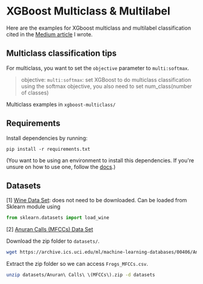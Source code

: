 # XGBoost Multiclass & Multilabel

Here are the examples for XGboost multiclass and multilabel classification cited in the [Medium article](https://medium.com/@gabrielziegler3/multiclass-multilabel-classification-with-xgboost-66195e4d9f2d) I wrote.

## Multiclass classification tips

For multiclass, you want to set the `objective` parameter to `multi:softmax`.

> objective: `multi:softmax`: set XGBoost to do multiclass classification using the softmax objective, you also need to set num_class(number of classes)

Multiclass examples in `xgboost-multiclass/`

## Requirements

Install dependencies by running:

`pip install -r requirements.txt`

(You want to be using an environment to install this dependencies. If you're unsure on how to use one, follow the [docs](https://docs.python-guide.org/dev/virtualenvs/).)

## Datasets

[1] [Wine Data Set](https://scikit-learn.org/stable/modules/generated/sklearn.datasets.load_wine.html): does not need to be downloaded. Can be loaded from Sklearn module using

```Python 
from sklearn.datasets import load_wine
```

[2] [Anuran Calls (MFCCs) Data Set](https://archive.ics.uci.edu/ml/datasets/Anuran+Calls+%28MFCCs%29)

Download the zip folder to `datasets/`.

```bash
wget https://archive.ics.uci.edu/ml/machine-learning-databases/00406/Anuran%20Calls%20\(MFCCs\).zip -P datasets
```

Extract the zip folder so we can access `Frogs_MFCCs.csv`.

```bash
unzip datasets/Anuran\ Calls\ \(MFCCs\).zip -d datasets
```
